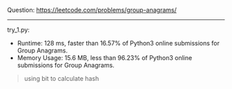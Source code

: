 Question: https://leetcode.com/problems/group-anagrams/

---

try_1.py:
* Runtime: 128 ms, faster than 16.57% of Python3 online submissions for Group Anagrams.
* Memory Usage: 15.6 MB, less than 96.23% of Python3 online submissions for Group Anagrams.

> using bit to calculate hash
